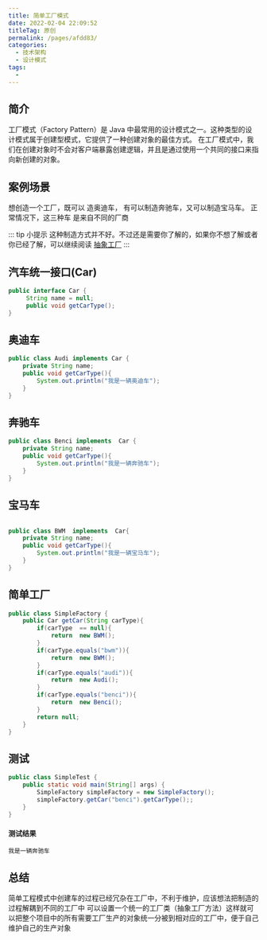 ```yaml
---
title: 简单工厂模式
date: 2022-02-04 22:09:52
titleTag: 原创
permalink: /pages/afdd83/
categories: 
  - 技术架构
  - 设计模式
tags: 
  - 
---
```

## 简介
工厂模式（Factory Pattern）是 Java 中最常用的设计模式之一。这种类型的设计模式属于创建型模式，它提供了一种创建对象的最佳方式。
在工厂模式中，我们在创建对象时不会对客户端暴露创建逻辑，并且是通过使用一个共同的接口来指向新创建的对象。

## 案例场景
想创造一个工厂，既可以 造奥迪车， 有可以制造奔驰车，又可以制造宝马车。 正常情况下，这三种车 是来自不同的厂商

::: tip 小提示
这种制造方式并不好。不过还是需要你了解的，如果你不想了解或者你已经了解，可以继续阅读 [抽象工厂](./4.抽象工厂.md)
:::

## 汽车统一接口(Car)
```java 
public interface Car {
     String name = null;
     public void getCarType();
}
```
## 奥迪车
```java 
public class Audi implements Car {
    private String name;
    public void getCarType(){
        System.out.println("我是一辆奥迪车");
    }
}
``` 
## 奔驰车
```java 
public class Benci implements  Car {
    private String name;
    public void getCarType(){
        System.out.println("我是一辆奔驰车");
    }
}
```
## 宝马车
```java 

public class BWM  implements  Car{
    private String name;
    public void getCarType(){
        System.out.println("我是一辆宝马车");
    }
}
```

## 简单工厂
```java 
public class SimpleFactory {
    public Car getCar(String carType){
        if(carType  == null){
            return  new BWM();
        }
        if(carType.equals("bwm")){
            return  new BWM();
        }
        if(carType.equals("audi")){
            return  new Audi();
        }
        if(carType.equals("benci")){
            return  new Benci();
        }
        return null;
    }
}
```

## 测试
```java 
public class SimpleTest {
    public static void main(String[] args) {
        SimpleFactory simpleFactory = new SimpleFactory();
        simpleFactory.getCar("benci").getCarType();;
    }
}
```
 #### 测试结果
```sh 
我是一辆奔驰车
```
## 总结
简单工程模式中创建车的过程已经冗杂在工厂中，不利于维护，应该想法把制造的过程解耦到不同的工厂中
可以设置一个统一的工厂类（抽象工厂方法）这样就可以把整个项目中的所有需要工厂生产的对象统一分被到相对应的工厂中，便于自己维护自己的生产对象
